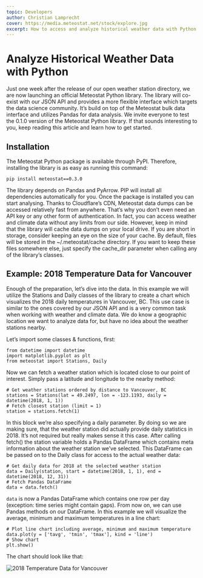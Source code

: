 ```yaml
---
topic: Developers
author: Christian Lamprecht
cover: https://media.meteostat.net/stock/explore.jpg
excerpt: How to access and analyze historical weather data with Python.
---
```


# Analyze Historical Weather Data with Python

Just one week after the release of our open weather station directory, we are now launching an official Meteostat Python library. The library will co-exist with our JSON API and provides a more flexible interface which targets the data science community. It’s build on top of the Meteostat bulk data interface and utilizes Pandas for data analysis. We invite everyone to test the 0.1.0 version of the Meteostat Python library. If that sounds interesting to you, keep reading this article and learn how to get started.

## Installation

The Meteostat Python package is available through PyPI. Therefore, installing the library is as easy as running this command:

```
pip install meteostat==0.3.0
```

The library depends on Pandas and PyArrow. PIP will install all dependencies automatically for you. Once the package is installed you can start analysing. Thanks to Cloudflare’s CDN, Meteostat data dumps can be accessed relatively fast from anywhere. That’s why you don’t even need an API key or any other form of authentication. In fact, you can access weather and climate data without any limits from our side. However, keep in mind that the library will cache data dumps on your local drive. If you are short in storage, consider keeping an eye on the size of your cache. By default, files will be stored in the ~/.meteostat/cache directory. If you want to keep these files somewhere else, just specify the cache_dir parameter when calling any of the library’s classes.

## Example: 2018 Temperature Data for Vancouver

Enough of the preparation, let’s dive into the data. In this example we will utilize the Stations and Daily classes of the library to create a chart which visualizes the 2018 daily temperatures in Vancouver, BC. This use case is similar to the ones covered by our JSON API and is a very common task when working with weather and climate data. We do know a geographic location we want to analyze data for, but have no idea about the weather stations nearby.

Let’s import some classes & functions, first:

```
from datetime import datetime
import matplotlib.pyplot as plt
from meteostat import Stations, Daily
```

Now we can fetch a weather station which is located close to our point of interest. Simply pass a latitude and longitude to the nearby method:

```
# Get weather stations ordered by distance to Vancouver, BC
stations = Stations(lat = 49.2497, lon = -123.1193, daily = datetime(2018, 1, 1))
# Fetch closest station (limit = 1)
station = stations.fetch(1)
```

In this block we’re also specifying a daily parameter. By doing so we are making sure, that the weather station did actually provide daily statistics in 2018. It’s not required but really makes sense it this case. After calling fetch() the station variable holds a Pandas DataFrame which contains meta information about the weather station we’ve selected. This DataFrame can be passed on to the Daily class for access to the actual weather data:

```
# Get daily data for 2018 at the selected weather station
data = Daily(station, start = datetime(2018, 1, 1), end = datetime(2018, 12, 31))
# Fetch Pandas DataFrame
data = data.fetch()
```

`data` is now a Pandas DataFrame which contains one row per day (exception: time series might contain gaps). From now on, we can use Pandas methods on our DataFrame. In this example we will visualize the average, minimum and maximum temperatures in a line chart:

```
# Plot line chart including average, minimum and maximum temperature
data.plot(y = ['tavg', 'tmin', 'tmax'], kind = 'line')
# Show chart
plt.show()
```

The chart should look like that:

![2018 Temperature Data for Vancouver](https://media.meteostat.net/insights/historical-weather-python-1.png "2018 Temperature Data for Vancouver")
